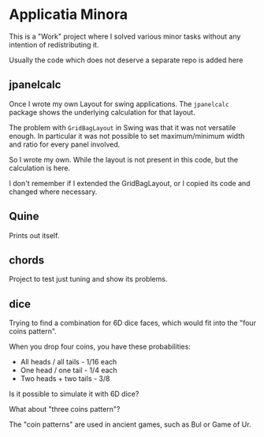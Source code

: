 # Applicatia Minora

This is a "Work" project where I solved various minor tasks without any intention of redistributing it.

Usually the code which does not deserve a separate repo is added here

## jpanelcalc

Once I wrote my own Layout for swing applications.
The `jpanelcalc` package shows the underlying calculation for that layout.

The problem with `GridBagLayout` in Swing was that it was not versatile enough.
In particular it was not possible to set maximum/minimum width and ratio for every panel involved.

So I wrote my own. 
While the layout is not present in this code, but the calculation is here.

I don't remember if I extended the GridBagLayout, or I copied its code and changed where necessary.

## Quine

Prints out itself.

## chords

Project to test just tuning and show its problems.

## dice

Trying to find a combination for 6D dice faces, which would fit into the "four coins pattern".

When you drop four coins, you have these probabilities:

 - All heads / all tails - 1/16 each
 - One head / one tail - 1/4 each
 - Two heads + two tails - 3/8

Is it possible to simulate it with 6D dice?

What about "three coins pattern"?

The "coin patterns" are used in ancient games, such as Bul or Game of Ur.